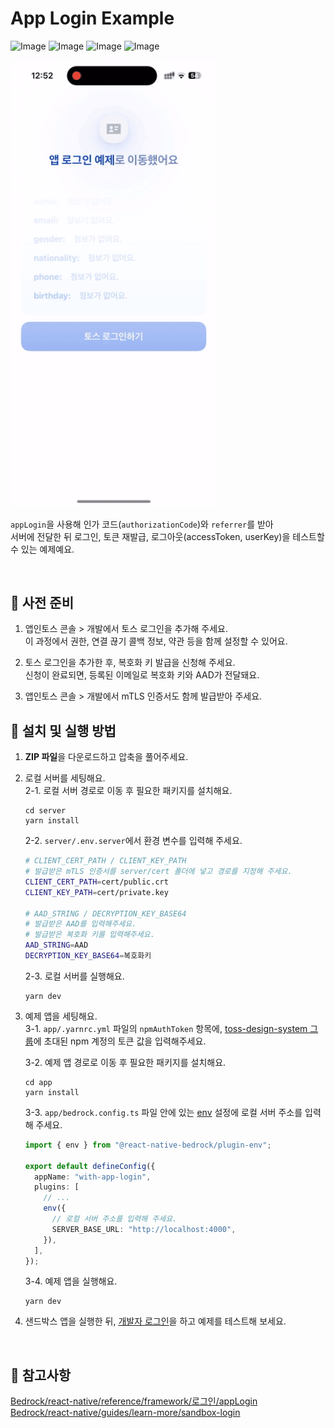 # App Login Example

![Image](https://github.com/user-attachments/assets/e3e87c6f-75f1-4ad8-9c0f-1a4a13666f9f)
![Image](https://github.com/user-attachments/assets/de8efa61-1879-4916-8373-3537e63312fe)
![Image](https://github.com/user-attachments/assets/62eb3e4d-a6e1-493e-b76e-69bad926c2d8)
![Image](https://github.com/user-attachments/assets/5af3b63b-bda7-4ddb-9ae9-8c90fe747baf)

<img src="../assets/with-app-login-example-video.gif" alt="with-app-login-example-video" style="width: 330px;" />

`appLogin`을 사용해 인가 코드(`authorizationCode`)와 `referrer`를 받아  
서버에 전달한 뒤 로그인, 토큰 재발급, 로그아웃(accessToken, userKey)을 테스트할 수 있는 예제예요.

<br />

## 📝 사전 준비

1. 앱인토스 콘솔 > 개발에서 토스 로그인을 추가해 주세요.  
   이 과정에서 권한, 연결 끊기 콜백 정보, 약관 등을 함께 설정할 수 있어요.

2. 토스 로그인을 추가한 후, 복호화 키 발급을 신청해 주세요.  
   신청이 완료되면, 등록된 이메일로 복호화 키와 AAD가 전달돼요.

3. 앱인토스 콘솔 > 개발에서 mTLS 인증서도 함께 발급받아 주세요.

## 🚀 설치 및 실행 방법

1. **ZIP 파일**을 다운로드하고 압축을 풀어주세요.

2. 로컬 서버를 세팅해요.  
   2-1. 로컬 서버 경로로 이동 후 필요한 패키지를 설치해요.

   ```
   cd server
   yarn install
   ```

   2-2. `server/.env.server`에서 환경 변수를 입력해 주세요.

   ```bash
   # CLIENT_CERT_PATH / CLIENT_KEY_PATH
   # 발급받은 mTLS 인증서를 server/cert 폴더에 넣고 경로를 지정해 주세요.
   CLIENT_CERT_PATH=cert/public.crt
   CLIENT_KEY_PATH=cert/private.key

   # AAD_STRING / DECRYPTION_KEY_BASE64
   # 발급받은 AAD를 입력해주세요.
   # 발급받은 복호화 키를 입력해주세요.
   AAD_STRING=AAD
   DECRYPTION_KEY_BASE64=복호화키
   ```

   2-3. 로컬 서버를 실행해요.

   ```
   yarn dev
   ```

3. 예제 앱을 세팅해요.  
    3-1. `app/.yarnrc.yml` 파일의 `npmAuthToken` 항목에, [toss-design-system 그룹](https://tossmini-docs.toss.im/tds-react-native/setup-npm/)에 초대된 npm 계정의 토큰 값을 입력해주세요.

   3-2. 예제 앱 경로로 이동 후 필요한 패키지를 설치해요.

   ```
   cd app
   yarn install
   ```

   3-3. `app/bedrock.config.ts` 파일 안에 있는 [env](https://tossmini-docs.toss.im/react-native/release-notes/2025-05-15.html#react-native-bedrock-plugin-env-%E1%84%91%E1%85%B3%E1%86%AF%E1%84%85%E1%85%A5%E1%84%80%E1%85%B3%E1%84%8B%E1%85%B5%E1%86%AB-%E1%84%8E%E1%85%AE%E1%84%80%E1%85%A1) 설정에 로컬 서버 주소를 입력해 주세요.

   ```ts
   import { env } from "@react-native-bedrock/plugin-env";

   export default defineConfig({
     appName: "with-app-login",
     plugins: [
       // ...
       env({
         // 로컬 서버 주소를 입력해 주세요.
         SERVER_BASE_URL: "http://localhost:4000",
       }),
     ],
   });
   ```

   3-4. 예제 앱을 실행해요.

   ```
   yarn dev
   ```

4. 샌드박스 앱을 실행한 뒤, [개발자 로그인](https://tossmini-docs.toss.im/react-native/guides/learn-more/sandbox-login.html)을 하고 예제를 테스트해 보세요.

<br />

## 📌 참고사항

[Bedrock/react-native/reference/framework/로그인/appLogin](https://tossmini-docs.toss.im/react-native/reference/framework/%EB%A1%9C%EA%B7%B8%EC%9D%B8/appLogin.html)  
[Bedrock/react-native/guides/learn-more/sandbox-login](https://tossmini-docs.toss.im/react-native/guides/learn-more/sandbox-login.html)
